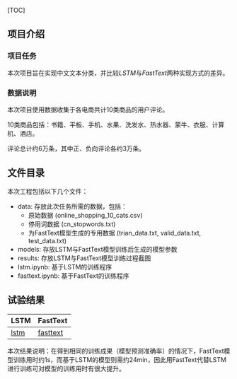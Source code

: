 [TOC]

## 项目介绍

### 项目任务

本次项目旨在实现中文文本分类，并比较*LSTM*与*FastText*两种实现方式的差异。

### 数据说明

本次项目使用数据收集于各电商共计10类商品的用户评论。

10类商品包括：书籍、平板、手机、水果、洗发水、热水器、蒙牛、衣服、计算机、酒店。

评论总计约6万条，其中正、负向评论各约3万条。


## 文件目录

本次工程包括以下几个文件：
+ data: 存放此次任务所需的数据，包括：
    + 原始数据 (online_shopping_10_cats.csv)
    + 停用词数据 (cn_stopwords.txt)
    + 为FastText模型生成的专用数据 (trian_data.txt, valid_data.txt, test_data.txt)
+ models: 存放LSTM与FastText模型训练后生成的模型参数
+ results: 存放LSTM与FastText模型训练过程截图
+ lstm.ipynb: 基于LSTM的训练程序
+ fasttext.ipynb: 基于FastText的训练程序

## 试验结果

|  LSTM  |  FastText  |
|  ----  |  ----  |
| [lstm](.\results\lstm_training.png)  | [fasttext](results\fasttext_training.png) |

本次结果说明：在得到相同的训练成果（模型预测准确率）的情况下，FastText模型训练用时约1s，而基于LSTM的模型则需约24min，因此用FastText代替LSTM进行训练可对模型的训练用时有很大提升。
